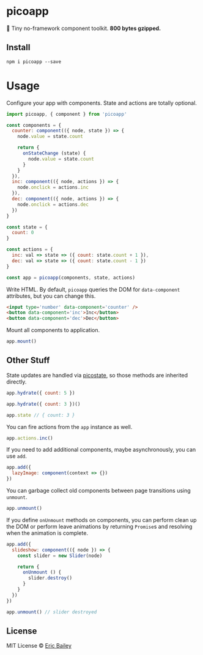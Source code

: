 # picoapp
🐣 Tiny no-framework component toolkit. **800 bytes gzipped.**

## Install
```
npm i picoapp --save
```

# Usage
Configure your app with components. State and actions are totally optional.
```javascript
import picoapp, { component } from 'picoapp'

const components = {
  counter: component(({ node, state }) => {
    node.value = state.count

    return {
      onStateChange (state) {
        node.value = state.count
      }
    }
  }),
  inc: component(({ node, actions }) => {
    node.onclick = actions.inc
  }),
  dec: component(({ node, actions }) => {
    node.onclick = actions.dec
  })
}

const state = {
  count: 0
}

const actions = {
  inc: val => state => ({ count: state.count + 1 }),
  dec: val => state => ({ count: state.count - 1 })
}

const app = picoapp(components, state, actions)
```
Write HTML. By default, `picoapp` queries the DOM for `data-component`
attributes, but you can change this.
```html
<input type='number' data-component='counter' />
<button data-component='inc'>Inc</button>
<button data-component='dec'>Dec</button>
```
Mount all components to application.
```javascript
app.mount()
```

## Other Stuff
State updates are handled via
[picostate](https://github.com/estrattonbailey/picostate), so those methods are
inherited directly.
```javascript
app.hydrate({ count: 5 })

app.hydrate({ count: 3 })()

app.state // { count: 3 }
```
You can fire actions from the `app` instance as well.
```javascript
app.actions.inc()
```
If you need to add additional components, maybe asynchronously, you can use
`add`.
```javascript
app.add({
  lazyImage: component(context => {})
})
```
You can garbage collect old components between page transitions using `unmount`.
```javascript
app.unmount()
```
If you define `onUnmount` methods on components, you can perform clean up the DOM
or perform leave animations by returning `Promise`s and resolving when the
animation is complete.
```javascript
app.add({
  slideshow: component(({ node }) => {
    const slider = new Slider(node)

    return {
      onUnmount () {
        slider.destroy()
      }
    }
  })
})

app.unmount() // slider destroyed
```

## License
MIT License © [Eric Bailey](https://estrattonbailey.com)
